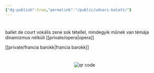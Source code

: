 ```yaml
---
{"dg-publish":true,"permalink":"/public/udvari-balett/"}
---
```


#

ballet de court
vokális zene sok tétellel, mindegyik műnek van témája
dinamizmus nélküli [[private/opera\|opera]]

[[private/francia barokk\|francia barokk]]



#
<p style="text-align: center;"><img src="https://chart.googleapis.com/chart?cht=qr&chl=https://notes.andrasdenes.com/udvari-balett&chs=180x180&choe=UTF-8&chld=L|2" alt="qr code"></p>

